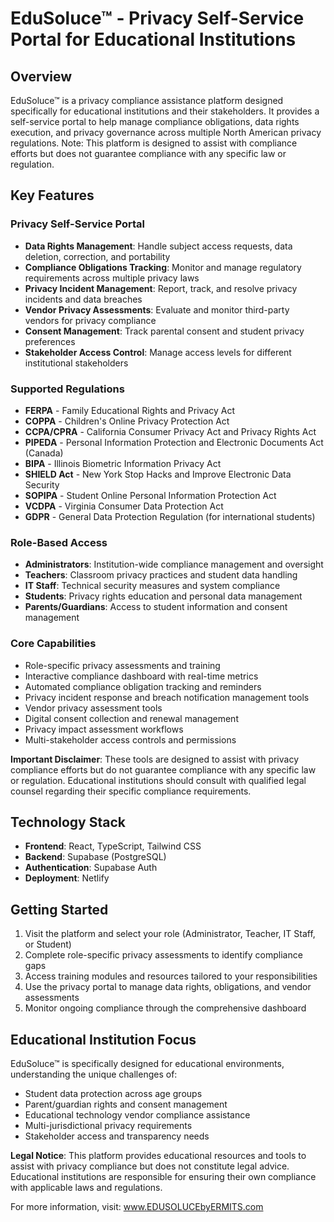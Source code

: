 # EduSoluce™ - Privacy Self-Service Portal for Educational Institutions

## Overview
EduSoluce™ is a privacy compliance assistance platform designed specifically for educational institutions and their stakeholders. It provides a self-service portal to help manage compliance obligations, data rights execution, and privacy governance across multiple North American privacy regulations. Note: This platform is designed to assist with compliance efforts but does not guarantee compliance with any specific law or regulation.

## Key Features

### Privacy Self-Service Portal
- **Data Rights Management**: Handle subject access requests, data deletion, correction, and portability
- **Compliance Obligations Tracking**: Monitor and manage regulatory requirements across multiple privacy laws
- **Privacy Incident Management**: Report, track, and resolve privacy incidents and data breaches
- **Vendor Privacy Assessments**: Evaluate and monitor third-party vendors for privacy compliance
- **Consent Management**: Track parental consent and student privacy preferences
- **Stakeholder Access Control**: Manage access levels for different institutional stakeholders

### Supported Regulations
- **FERPA** - Family Educational Rights and Privacy Act
- **COPPA** - Children's Online Privacy Protection Act
- **CCPA/CPRA** - California Consumer Privacy Act and Privacy Rights Act
- **PIPEDA** - Personal Information Protection and Electronic Documents Act (Canada)
- **BIPA** - Illinois Biometric Information Privacy Act
- **SHIELD Act** - New York Stop Hacks and Improve Electronic Data Security
- **SOPIPA** - Student Online Personal Information Protection Act
- **VCDPA** - Virginia Consumer Data Protection Act
- **GDPR** - General Data Protection Regulation (for international students)

### Role-Based Access
- **Administrators**: Institution-wide compliance management and oversight
- **Teachers**: Classroom privacy practices and student data handling
- **IT Staff**: Technical security measures and system compliance
- **Students**: Privacy rights education and personal data management
- **Parents/Guardians**: Access to student information and consent management

### Core Capabilities
- Role-specific privacy assessments and training
- Interactive compliance dashboard with real-time metrics
- Automated compliance obligation tracking and reminders
- Privacy incident response and breach notification management tools
- Vendor privacy assessment tools
- Digital consent collection and renewal management
- Privacy impact assessment workflows
- Multi-stakeholder access controls and permissions

**Important Disclaimer**: These tools are designed to assist with privacy compliance efforts but do not guarantee compliance with any specific law or regulation. Educational institutions should consult with qualified legal counsel regarding their specific compliance requirements.

## Technology Stack
- **Frontend**: React, TypeScript, Tailwind CSS
- **Backend**: Supabase (PostgreSQL)
- **Authentication**: Supabase Auth
- **Deployment**: Netlify

## Getting Started
1. Visit the platform and select your role (Administrator, Teacher, IT Staff, or Student)
2. Complete role-specific privacy assessments to identify compliance gaps
3. Access training modules and resources tailored to your responsibilities
4. Use the privacy portal to manage data rights, obligations, and vendor assessments
5. Monitor ongoing compliance through the comprehensive dashboard

## Educational Institution Focus
EduSoluce™ is specifically designed for educational environments, understanding the unique challenges of:
- Student data protection across age groups
- Parent/guardian rights and consent management
- Educational technology vendor compliance assistance
- Multi-jurisdictional privacy requirements
- Stakeholder access and transparency needs

**Legal Notice**: This platform provides educational resources and tools to assist with privacy compliance but does not constitute legal advice. Educational institutions are responsible for ensuring their own compliance with applicable laws and regulations.

For more information, visit: www.EDUSOLUCEbyERMITS.com